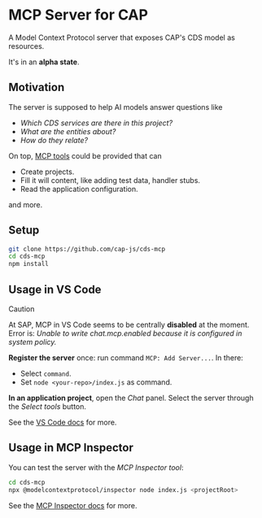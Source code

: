 # MCP Server for CAP

A Model Context Protocol server that exposes CAP's CDS model as resources.

It's in an **alpha state**.

## Motivation

The server is supposed to help AI models answer questions like
- _Which CDS services are there in this project?_
- _What are the entities about?_
- _How do they relate?_

On top, [MCP tools](https://modelcontextprotocol.io/docs/concepts/tools) could be provided that can
- Create projects.
- Fill it will content, like adding test data, handler stubs.
- Read the application configuration.

and more.

## Setup

```sh
git clone https://github.com/cap-js/cds-mcp
cd cds-mcp
npm install
```

## Usage in VS Code

> [!CAUTION]
> At SAP, MCP in VS Code seems to be centrally **disabled** at the moment.
> Error is: _Unable to write chat.mcp.enabled because it is configured in system policy._

**Register the server** once: run command `MCP: Add Server...`. In there:
- Select `command`.
- Set `node <your-repo>/index.js` as command.

**In an application project**, open the _Chat_ panel.
Select the server through the _Select tools_ button.

See the [VS Code docs](https://code.visualstudio.com/docs/copilot/chat/mcp-servers) for more.

## Usage in MCP Inspector

You can test the server with the _MCP Inspector tool_:
```sh
cd cds-mcp
npx @modelcontextprotocol/inspector node index.js <projectRoot>
```

See the [MCP Inspector docs](https://modelcontextprotocol.io/docs/tools/inspector) for more.
